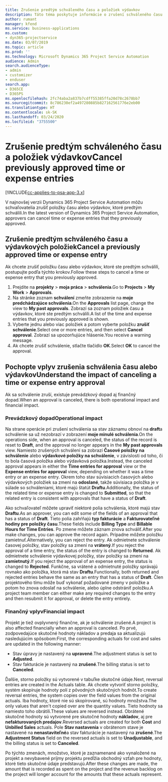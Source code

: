 ```yaml
---
title: Zrušenie predtým schváleného času a položiek výdavkov
description: Táto téma poskytuje informácie o zrušení schváleného času projektu a nákladov transakcie.
author: rumant
manager: kfend
ms.service: business-applications
ms.custom:
- dyn365-projectservice
ms.date: 03/07/2019
ms.topic: article
ms.prod: ''
ms.technology: Microsoft Dynamics 365 Project Service Automation
audience: Admin
search.audienceType:
- admin
- customizer
- enduser
search.app:
- D365CE
- D365PS
ms.openlocfilehash: 2fc74aba2a837b7cdff55385ffa20d78c2678bb7
ms.sourcegitcommit: 8c786230ef2a497280885b827162561776e2eb00
ms.translationtype: HT
ms.contentlocale: sk-SK
ms.lasthandoff: 03/24/2020
ms.locfileid: "3755500"
---
```

# <a name="cancel-previously-approved-time-or-expense-entries"></a><span data-ttu-id="d05ba-103">Zrušenie predtým schváleného času a položiek výdavkov</span><span class="sxs-lookup"><span data-stu-id="d05ba-103">Cancel previously approved time or expense entries</span></span>

[!INCLUDE[cc-applies-to-psa-app-3.x](../includes/cc-applies-to-psa-app-3x.md)]

<span data-ttu-id="d05ba-104">V najnovšej verzii Dynamics 365 Project Service Automation môžu schvaľovatelia zrušiť položky času alebo výdavkov, ktoré predtým schválili.</span><span class="sxs-lookup"><span data-stu-id="d05ba-104">In the latest version of Dynamics 365 Project Service Automation, approvers can cancel time or expense entries that they previously approved.</span></span>

## <a name="cancel-a-previously-approved-time-or-expense-entry"></a><span data-ttu-id="d05ba-105">Zrušenie predtým schváleného času a výdavkových položiek</span><span class="sxs-lookup"><span data-stu-id="d05ba-105">Cancel a previously approved time or expense entry</span></span>

<span data-ttu-id="d05ba-106">Ak chcete zrušiť položku času alebo výdavkov, ktoré ste predtým schválili, postupujte podľa týchto krokov.</span><span class="sxs-lookup"><span data-stu-id="d05ba-106">Follow these steps to cancel a time or expense entry that you previously approved.</span></span>

1. <span data-ttu-id="d05ba-107">Prejdite na **projekty** \> **moja práca** \> **schválenia**.</span><span class="sxs-lookup"><span data-stu-id="d05ba-107">Go to **Projects** \> **My Work** \> **Approvals**.</span></span>
2. <span data-ttu-id="d05ba-108">Na stránke zoznam **schválení** zmeňte zobrazenie na **moje predchádzajúce schválenia**.</span><span class="sxs-lookup"><span data-stu-id="d05ba-108">On the **Approvals** list page, change the view to **My past approvals**.</span></span> <span data-ttu-id="d05ba-109">Zobrazí sa zoznam položiek času a výdavkov, ktoré ste predtým schválili.</span><span class="sxs-lookup"><span data-stu-id="d05ba-109">A list of the time and expense entries that you previously approved is shown.</span></span>
3. <span data-ttu-id="d05ba-110">Vyberte jednu alebo viac položiek a potom vyberte položku **zrušiť schválenie**.</span><span class="sxs-lookup"><span data-stu-id="d05ba-110">Select one or more entries, and then select **Cancel approval**.</span></span> <span data-ttu-id="d05ba-111">Zobrazí sa upozorňujúce hlásenie.</span><span class="sxs-lookup"><span data-stu-id="d05ba-111">You receive a warning message.</span></span>
4. <span data-ttu-id="d05ba-112">Ak chcete zrušiť schválenie, stlačte tlačidlo **OK**.</span><span class="sxs-lookup"><span data-stu-id="d05ba-112">Select **OK** to cancel the approval.</span></span>

## <a name="understand-the-impact-of-canceling-a-time-or-expense-entry-approval"></a><span data-ttu-id="d05ba-113">Pochopte vplyv zrušenia schválenia času alebo výdavkov</span><span class="sxs-lookup"><span data-stu-id="d05ba-113">Understand the impact of canceling a time or expense entry approval</span></span>

<span data-ttu-id="d05ba-114">Ak sa schválenie zruší, existuje prevádzkový dopad aj finančný dopad.</span><span class="sxs-lookup"><span data-stu-id="d05ba-114">When an approval is canceled, there is both operational impact and financial impact.</span></span>

### <a name="operational-impact"></a><span data-ttu-id="d05ba-115">Prevádzkový dopad</span><span class="sxs-lookup"><span data-stu-id="d05ba-115">Operational impact</span></span>

<span data-ttu-id="d05ba-116">Na strane operácie pri zrušení schválenia sa stav záznamu obnoví na **draft**a schválenie sa už nezobrazí v zobrazení **moje minulé schválenia**.</span><span class="sxs-lookup"><span data-stu-id="d05ba-116">On the operations side, when an approval is canceled, the status of the record is reset to **Draft**, and the approval no longer appears in the **My past approvals** view.</span></span> <span data-ttu-id="d05ba-117">Namiesto zrušených schválení sa zobrazí **Časové položky na schválenie** alebo **výdavkové položky na schválenie**, v závislosti od toho, či to bola časová položka alebo výdavková položka.</span><span class="sxs-lookup"><span data-stu-id="d05ba-117">Instead, the canceled approval appears in either the **Time entries for approval** view or the **Expense entries for approval** view, depending on whether it was a time entry or an expense entry.</span></span> <span data-ttu-id="d05ba-118">Okrem toho stav súvisiacich časových alebo výdavkových položiek sa zmení na **odoslané**, takže súvisiaca položka je v súlade so schváleniami, ktoré majú štatút **Draftu**.</span><span class="sxs-lookup"><span data-stu-id="d05ba-118">Additionally, the status of the related time or expense entry is changed to **Submitted**, so that the related entry is consistent with approvals that have a status of **Draft**.</span></span>

<span data-ttu-id="d05ba-119">Ako schvaľovateľ môžete upraviť niektoré polia schválenia, ktoré majú stav **Draftu**.</span><span class="sxs-lookup"><span data-stu-id="d05ba-119">As an approver, you can edit some of the fields of an approval that has a status of **Draft**.</span></span> <span data-ttu-id="d05ba-120">Tieto polia zahŕňajú **typ fakturácie** a **Fakturovateľné hodiny pre položky času**.</span><span class="sxs-lookup"><span data-stu-id="d05ba-120">These fields include **Billing Type** and **Billable Hours for Time Entries**.</span></span> <span data-ttu-id="d05ba-121">Po zmene môžete záznam znova schváliť.</span><span class="sxs-lookup"><span data-stu-id="d05ba-121">After you make changes, you can approve the record again.</span></span> <span data-ttu-id="d05ba-122">Prípadne môžete položku zamietnuť.</span><span class="sxs-lookup"><span data-stu-id="d05ba-122">Alternatively, you can reject the entry.</span></span> <span data-ttu-id="d05ba-123">Ak odmietnete schválenie časovej položky, stav položky sa zmení na **vrátený**.</span><span class="sxs-lookup"><span data-stu-id="d05ba-123">If you reject the approval of a time entry, the status of the entry is changed to **Returned**.</span></span> <span data-ttu-id="d05ba-124">Ak odmietnete schválenie výdavkovej položky, stav položky sa zmení na **zamietnutý**.</span><span class="sxs-lookup"><span data-stu-id="d05ba-124">If you reject the approval of an expense entry, the status is changed to **Rejected**.</span></span> <span data-ttu-id="d05ba-125">Funkčne, sa vrátené a odmietnuté položky správajú rovnako ako položka, ktorá má stav **Draftu**.</span><span class="sxs-lookup"><span data-stu-id="d05ba-125">Functionally, both returned and rejected entries behave the same as an entry that has a status of **Draft**.</span></span> <span data-ttu-id="d05ba-126">Člen projektového tímu môže buď vykonať požadované zmeny v položke a potom ho znova odoslať na schválenie, alebo úplne odstrániť položku.</span><span class="sxs-lookup"><span data-stu-id="d05ba-126">A project team member can either make any required changes to the entry and then resubmit it for approval, or delete the entry entirely.</span></span>

### <a name="financial-impact"></a><span data-ttu-id="d05ba-127">Finančný vplyv</span><span class="sxs-lookup"><span data-stu-id="d05ba-127">Financial impact</span></span>

<span data-ttu-id="d05ba-128">Projekt je tiež ovplyvnený finančne, ak je schválenie zrušené.</span><span class="sxs-lookup"><span data-stu-id="d05ba-128">A project is also affected financially when an approval is canceled.</span></span> <span data-ttu-id="d05ba-129">Po prvé, zodpovedajúce skutočné hodnoty nákladov a predaja sa aktualizujú nasledujúcim spôsobom:</span><span class="sxs-lookup"><span data-stu-id="d05ba-129">First, the corresponding actuals for cost and sales are updated in the following manner:</span></span>

- <span data-ttu-id="d05ba-130">Stav úpravy je nastavený na **upravené**.</span><span class="sxs-lookup"><span data-stu-id="d05ba-130">The adjustment status is set to **Adjusted**.</span></span>
- <span data-ttu-id="d05ba-131">Stav fakturácie je nastavený na **zrušené**.</span><span class="sxs-lookup"><span data-stu-id="d05ba-131">The billing status is set to **Canceled**.</span></span>

<span data-ttu-id="d05ba-132">Ďalšie, storno položky sú vytvorené v tabuľke skutočné údaje.</span><span class="sxs-lookup"><span data-stu-id="d05ba-132">Next, reversal entries are created in the Actuals table.</span></span> <span data-ttu-id="d05ba-133">Ak chcete vytvoriť storno položky, systém skopíruje hodnoty polí z pôvodných skutočných hodnôt.</span><span class="sxs-lookup"><span data-stu-id="d05ba-133">To create reversal entries, the system copies over the field values from the original actuals.</span></span> <span data-ttu-id="d05ba-134">Iba hodnoty, ktoré nie sú skopírované, sú hodnoty množstva.</span><span class="sxs-lookup"><span data-stu-id="d05ba-134">The only values that aren't copied over are the quantity values.</span></span> <span data-ttu-id="d05ba-135">Tieto hodnoty sa namiesto toho obrátili.</span><span class="sxs-lookup"><span data-stu-id="d05ba-135">These values are reversed instead.</span></span> <span data-ttu-id="d05ba-136">Obrátené skutočné hodnoty sú vytvorené pre skutočné hodnoty **nákladov**, aj pre **nefakturovaných predajov**.</span><span class="sxs-lookup"><span data-stu-id="d05ba-136">Reversed actuals are created for both **Cost** and **Unbilled Sales** actuals.</span></span> <span data-ttu-id="d05ba-137">Pole **Stav nastavenia** v obrátenom stave je nastavené na **nenastaviteľné**a stav fakturácie je nastavený na **zrušené**.</span><span class="sxs-lookup"><span data-stu-id="d05ba-137">The **Adjustment Status** field on the reversed actuals is set to **Unadjustable**, and the billing status is set to **Canceled**.</span></span>

<span data-ttu-id="d05ba-138">Po týchto zmenách, množstvo, ktoré je zaznamenané ako vynaložené na projekt a nevybavené príjmy projektu predĺžia obchodný vzťah pre hodnoty, ktoré tieto skutočné údaje predstavujú.</span><span class="sxs-lookup"><span data-stu-id="d05ba-138">After these changes are made, the amount that is recorded as spent on the project and the revenue backlog on the project will longer account for the amounts that these actuals represent.</span></span>
